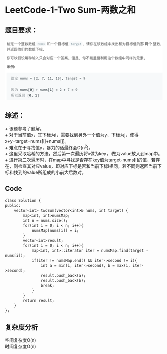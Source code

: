# LeetCode-1-Two Sum-两数之和

## 题目要求：
![avatar](https://github.com/JakeChanFangZiyuan20/MyLeetCode/blob/master/img/1.png)

## 综述：  
\+ 该题参考了题解。  
\+ 对于当前值x，其下标为i，需要找到另外一个值为y，下标为j，使得x+y=target=nums[i]+nums[j]。  
\+ 难点在于寻找值y，暴力的话最终会O(n<sup>2</sup>)。  
\+ 这里采取哈希的方法，然后第一次遍历将x做为key，i做为value放入到map中。  
\+ 进行第二次遍历时，在map中寻找是否存在key值为target-nums[i]的值，若存在，则检查其对应value，即对应下标是否和当前下标i相同，若不同则返回当前下标和找到的value所组成的小前大后数对。  

## Code
```
class Solution {
public:
    vector<int> twoSum(vector<int>& nums, int target) {
        map<int, int>numsMap;
        int n = nums.size();
        for(int i = 0; i < n; i++){
            numsMap[nums[i]] = i;
        }
        vector<int>result;
        for(int i = 0; i < n; i++){
            map<int, int>::iterator iter = numsMap.find(target - nums[i]);
            if(iter != numsMap.end() && iter->second != i){
                int a = min(i, iter->second), b = max(i, iter->second);
                result.push_back(a);
                result.push_back(b);
                break;
            }
        }
        return result;
    }
};
```


## 复杂度分析
空间复杂度O(n)  
时间复杂度O(n)

